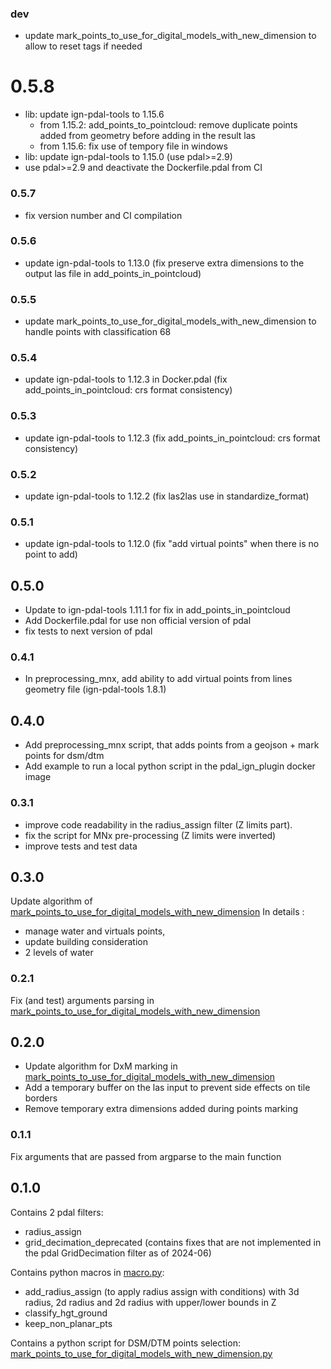 ### dev
- update mark_points_to_use_for_digital_models_with_new_dimension to allow to reset tags if needed

# 0.5.8
- lib: update ign-pdal-tools to 1.15.6
  - from 1.15.2: add_points_to_pointcloud: remove duplicate points added from geometry before adding in the result las
  - from 1.15.6: fix use of tempory file in windows
- lib: update ign-pdal-tools to 1.15.0 (use pdal>=2.9)
- use pdal>=2.9 and deactivate the Dockerfile.pdal from CI

### 0.5.7

- fix version number and CI compilation

### 0.5.6

- update ign-pdal-tools to 1.13.0 (fix preserve extra dimensions to the output las file in add_points_in_pointcloud)

### 0.5.5

- update mark_points_to_use_for_digital_models_with_new_dimension to handle points with classification 68

### 0.5.4

- update ign-pdal-tools to 1.12.3 in Docker.pdal (fix add_points_in_pointcloud: crs format consistency)


### 0.5.3

- update ign-pdal-tools to 1.12.3 (fix add_points_in_pointcloud: crs format consistency)

### 0.5.2

- update ign-pdal-tools to 1.12.2 (fix las2las use in standardize_format)

### 0.5.1

- update ign-pdal-tools to 1.12.0 (fix "add virtual points" when there is no point to add)

## 0.5.0

- Update to ign-pdal-tools 1.11.1 for fix in add_points_in_pointcloud
- Add Dockerfile.pdal for use non official version of pdal
- fix tests to next version of pdal

### 0.4.1

- In preprocessing_mnx, add ability to add virtual points from lines geometry file (ign-pdal-tools 1.8.1)

## 0.4.0

- Add preprocessing_mnx script, that adds points from a geojson + mark points for dsm/dtm
- Add example to run a local python script in the pdal_ign_plugin docker image

### 0.3.1

- improve code readability in the radius_assign filter (Z limits part).
- fix the script for MNx pre-processing (Z limits were inverted)
- improve tests and test data

## 0.3.0

Update algorithm of [mark_points_to_use_for_digital_models_with_new_dimension](pdal_ign_macro/mark_points_to_use_for_digital_models_with_new_dimension.py)
In details :
- manage water and virtuals points,
- update building consideration
- 2 levels of water

### 0.2.1

Fix (and test) arguments parsing in [mark_points_to_use_for_digital_models_with_new_dimension](pdal_ign_macro/mark_points_to_use_for_digital_models_with_new_dimension.py)

## 0.2.0

- Update algorithm for DxM marking in [mark_points_to_use_for_digital_models_with_new_dimension](pdal_ign_macro/mark_points_to_use_for_digital_models_with_new_dimension.py)
- Add a temporary buffer on the las input to prevent side effects on tile borders
- Remove temporary extra dimensions added during points marking

### 0.1.1

Fix arguments that are passed from argparse to the main function

## 0.1.0

Contains 2 pdal filters:
- radius_assign
- grid_decimation_deprecated (contains fixes that are not implemented in the pdal GridDecimation filter as of 2024-06)

Contains python macros in [macro.py](macro/macro.py):
- add_radius_assign (to apply radius assign with conditions) with 3d radius, 2d radius and 2d radius with upper/lower bounds in Z
- classify_hgt_ground
- keep_non_planar_pts

Contains a python script for DSM/DTM points selection: [mark_points_to_use_for_digital_models_with_new_dimension.py](scripts/mark_points_to_use_for_digital_models_with_new_dimension.py)
